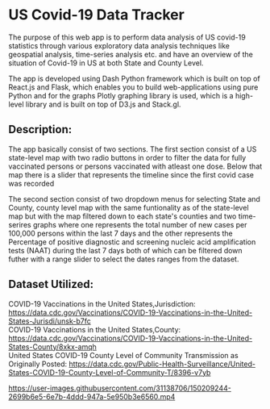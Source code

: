 # US Covid-19 Data Tracker

The purpose of this web app is to perform data analysis of US covid-19 statistics through various exploratory data analysis techniques like geospatial analysis, time-series analysis etc. and have an overview of the situation of Covid-19 in US at both State and County Level.

The app is developed using Dash Python framework which is built on top of React.js and Flask, which enables you to build web-applications using pure Python and for the graphs Plotly graphing library is used, which is a high-level library and is built on top of D3.js and Stack.gl.

## Description:

The app basically consist of two sections.
The first section consist of a US state-level map with two radio buttons in order to filter the data for fully vaccinated persons or persons vaccinated with atleast one dose.
Below that map there is a slider that represents the timeline since the first covid case was recorded

The second section consist of two dropdown menus for selecting State and County, county level map with the same funtionality as of the state-level map but with the map filtered down to each state's counties and two time-serires graphs where one represents the total number of new cases per 100,000 persons within the last 7 days and the other represents the Percentage of positive diagnostic and screening nucleic acid amplification tests (NAAT) during the last 7 days both of which can be filtered down futher with a range slider to select the dates ranges from the dataset.

## Dataset Utilized:

COVID-19 Vaccinations in the United States,Jurisdiction: https://data.cdc.gov/Vaccinations/COVID-19-Vaccinations-in-the-United-States-Jurisdi/unsk-b7fc <br/>
COVID-19 Vaccinations in the United States,County: https://data.cdc.gov/Vaccinations/COVID-19-Vaccinations-in-the-United-States-County/8xkx-amqh <br/>
United States COVID-19 County Level of Community Transmission as Originally Posted: https://data.cdc.gov/Public-Health-Surveillance/United-States-COVID-19-County-Level-of-Community-T/8396-v7yb <br/>


https://user-images.githubusercontent.com/31138706/150209244-2699b6e5-6e7b-4ddd-947a-5e950b3e6560.mp4
